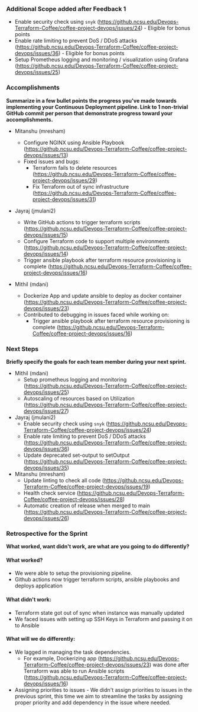 
### Additional Scope added after Feedback 1
- Enable security check using `snyk` (https://github.ncsu.edu/Devops-Terraform-Coffee/coffee-project-devops/issues/24) - Eligible for bonus points
- Enable rate limiting to prevent DoS / DDoS attacks (https://github.ncsu.edu/Devops-Terraform-Coffee/coffee-project-devops/issues/36) - Eligible for bonus points
- Setup Prometheus logging and monitoring / visualization using Grafana (https://github.ncsu.edu/Devops-Terraform-Coffee/coffee-project-devops/issues/25)

### Accomplishments

**Summarize in a few bullet points the progress you've made towards implementing your Continuous Deployment pipeline. Link to 1 non-trivial GitHub commit per person that demonstrate progress toward your accomplishments.**

- Mitanshu (mresham)
	- Configure NGINX using Ansible Playbook (https://github.ncsu.edu/Devops-Terraform-Coffee/coffee-project-devops/issues/13)
	- Fixed issues and bugs:
		- Terraform fails to delete resources (https://github.ncsu.edu/Devops-Terraform-Coffee/coffee-project-devops/issues/29)
		- Fix Terraform out of sync infrastructure (https://github.ncsu.edu/Devops-Terraform-Coffee/coffee-project-devops/issues/31)
- Jayraj (jmulani2)
	- Write GitHub actions to trigger terraform scripts (https://github.ncsu.edu/Devops-Terraform-Coffee/coffee-project-devops/issues/15)
	- Configure Terraform code to support multiple environments (https://github.ncsu.edu/Devops-Terraform-Coffee/coffee-project-devops/issues/14)
	- Trigger ansible playbook after terraform resource provisioning is complete (https://github.ncsu.edu/Devops-Terraform-Coffee/coffee-project-devops/issues/16)

- Mithil (mdani)
	- Dockerize App and update ansible to deploy as docker container (https://github.ncsu.edu/Devops-Terraform-Coffee/coffee-project-devops/issues/23)
	- Contributed to debugging in issues faced while working on:
		- Trigger ansible playbook after terraform resource provisioning is complete (https://github.ncsu.edu/Devops-Terraform-Coffee/coffee-project-devops/issues/16)
		
### Next Steps
**Briefly specify the goals for each team member during your next sprint.**
- Mithil (mdani)
	- Setup prometheus logging and monitoring (https://github.ncsu.edu/Devops-Terraform-Coffee/coffee-project-devops/issues/25)
	- Autoscaling of resources based on Utilization (https://github.ncsu.edu/Devops-Terraform-Coffee/coffee-project-devops/issues/27)
- Jayraj (jmulani2)
	- Enable security check using `snyk` (https://github.ncsu.edu/Devops-Terraform-Coffee/coffee-project-devops/issues/24)
	- Enable rate limiting to prevent DoS / DDoS attacks (https://github.ncsu.edu/Devops-Terraform-Coffee/coffee-project-devops/issues/36)
	- Update deprecated set-output to setOutput (https://github.ncsu.edu/Devops-Terraform-Coffee/coffee-project-devops/issues/35)
- Mitanshu (mresham)
	- Update linting to check all code (https://github.ncsu.edu/Devops-Terraform-Coffee/coffee-project-devops/issues/19)
	- Health check service (https://github.ncsu.edu/Devops-Terraform-Coffee/coffee-project-devops/issues/28)
	- Automatic creation of release when merged to main (https://github.ncsu.edu/Devops-Terraform-Coffee/coffee-project-devops/issues/26)

### Retrospective for the Sprint
**What worked, want didn't work, are what are you going to do differently?**

#### What worked?
- We were able to setup the provisioning pipeline.
- Github actions now trigger terraform scripts, ansible playbooks and deploys application
#### What didn't work:
- Terraform state got out of sync when instance was manually updated
- We faced issues with setting up SSH Keys in Terraform and passing it on to Ansible
#### What will we do differently:
- We lagged in managing the task dependencies. 
	- For example, Dockerizing app (https://github.ncsu.edu/Devops-Terraform-Coffee/coffee-project-devops/issues/23) was done after Terraform was able to run Ansible scripts (https://github.ncsu.edu/Devops-Terraform-Coffee/coffee-project-devops/issues/16)
- Assigning priorities to issues - We didn't assign priorities to issues in the previous sprint, this time we aim to streamline the tasks by assigning proper priority and add dependency in the issue where needed.
